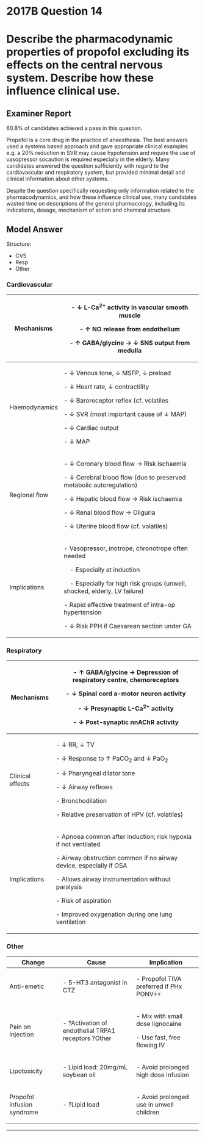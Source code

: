 <div class = "saq"> 

# 2017B Question 14 
# Describe the pharmacodynamic properties of propofol excluding its effects on the central nervous system. Describe how these influence clinical use.



## Examiner Report
60.8% of candidates achieved a pass in this question.


Propofol is a core drug in the practice of anaesthesia. The best answers used a systems based approach and gave appropriate clinical examples e.g. a 20% reduction in SVR may cause hypotension and require the use of vasopressor socaution is required especially in the elderly. Many candidates answered the question sufficiently with regard to the cardiovascular and respiratory system, but provided minimal detail and clinical information about other systems.


Despite the question specifically requesting only information related to the pharmacodynamics, and how these influence clinical use, many candidates wasted time on descriptions of the general pharmacology, including its indications, dosage, mechanism of action and chemical structure.

## Model Answer
Structure:
- CVS
- Resp
- Other

### Cardiovascular

|Mechanisms|<p>- ↓ L-Ca<sup>2+</sup> activity in vascular smooth muscle</p><p>- ↑ NO release from endothelium</p><p>- ↑ GABA/glycine → ↓ SNS output from medulla</p>|
| -- | -- |
|Haemodynamics|<p>- ↓ Venous tone, ↓ MSFP, ↓ preload</p><p>- ↓ Heart rate, ↓ contractility</p><p>- ↓ Baroreceptor reflex (cf. volatiles</p><p>- ↓ SVR (most important cause of ↓ MAP)</p><p>- ↓ Cardiac output</p><p>- ↓ MAP</p>|
|Regional flow|<p>- ↓ Coronary blood flow → Risk ischaemia</p><p>- ↓ Cerebral blood flow (due to preserved metabolic autoregulation)</p><p>- ↓ Hepatic blood flow → Risk ischaemia</p><p>- ↓ Renal blood flow → Oliguria</p><p>- ↓ Uterine blood flow (cf. volatiles)</p>|
|Implications|<p>- Vasopressor, inotrope, chronotrope often needed</p><p>&emsp;- Especially at induction</p><p>&emsp;- Especially for high risk groups (unwell, shocked, elderly, LV failure)</p><p>- Rapid effective treatment of intra-op hypertension</p><p>- ↓ Risk PPH if Caesarean section under GA</p>|

### Respiratory

|Mechanisms|<p>- ↑ GABA/glycine → Depression of respiratory centre, chemoreceptors</p><p>- ↓ Spinal cord a-motor neuron activity</p><p>- ↓ Presynaptic L-Ca<sup>2+</sup> activity</p><p>- ↓ Post-synaptic nnAChR activity</p>|
| -- | -- |
|Clinical effects|<p>- ↓ RR, ↓ TV</p><p>- ↓ Response to ↑ PaCO<sub>2</sub> and ↓ PaO<sub>2</sub></p><p>- ↓ Pharyngeal dilator tone</p><p>- ↓ Airway reflexes</p><p>- Bronchodilation</p><p>- Relative preservation of HPV (cf. volatiles)</p>|
|Implications|<p>- Apnoea common after induction; risk hypoxia if not ventilated</p><p>- Airway obstruction common if no airway device, especially if OSA</p><p>- Allows airway instrumentation without paralysis</p><p>- Risk of aspiration</p><p>- Improved oxygenation during one lung ventilation</p>|

### Other

|Change|Cause|Implication|
| -- | -- | -- |
|Anti-emetic|<p>- 5-HT3 antagonist in CTZ</p>|<p>- Propofol TIVA preferred if PHx PONV++</p>|
|Pain on injection|<p>- ?Activation of endothelial TRPA1 receptors ?Other</p>|<p>- Mix with small dose lignocaine</p><p>- Use fast, free flowing IV</p>|
|Lipotoxicity|<p>- Lipid load: 20mg/mL soybean oil</p>|<p>- Avoid prolonged high dose infusion</p>|
|Propofol infusion syndrome|<p>- ?Lipid load</p>|<p>- Avoid prolonged use in unwell children</p>|



--- 

</div>